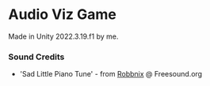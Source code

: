 # Audio Viz Game

Made in Unity 2022.3.19.f1 by me. 



### Sound Credits

* 'Sad Little Piano Tune' - from [Robbnix](https://freesound.org/people/Robbnix/sounds/685321/) @ Freesound.org